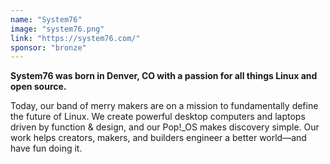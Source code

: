 ```yaml
---
name: "System76"
image: "system76.png"
link: "https://system76.com/"
sponsor: "bronze"
---
```


**System76 was born in Denver, CO with a passion for all things Linux and open source.**

Today, our band of merry makers are on a mission to fundamentally define the future of Linux. We create powerful desktop computers and laptops driven by function & design, and our Pop!\_OS makes discovery simple. Our work helps creators, makers, and builders engineer a better world—and have fun doing it.
